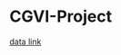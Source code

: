 # CGVI-Project

[data link](https://1drv.ms/u/s!ArLv5aCpMYWUwBXbh9Cj4LS3pyjx?e=vq2XOt](https://1drv.ms/f/s!ArLv5aCpMYWUwBQ0ImQnhGXWjjM7)https://1drv.ms/f/s!ArLv5aCpMYWUwBQ0ImQnhGXWjjM7)

